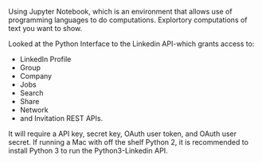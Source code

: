 Using Jupyter Notebook, which is an environment that allows use of programming languages to do computations.
Explortory computations of text you want to show.

Looked at the Python Interface to the Linkedin API-which grants access to:
* LinkedIn Profile
* Group
* Company
* Jobs
* Search
* Share
* Network 
* and Invitation REST APIs.

It will require a API key, secret key, OAuth user token, and OAuth user secret.
If running a Mac with off the shelf Python 2, it is recommended to install Python 3 to run the Python3-Linkedin API.
